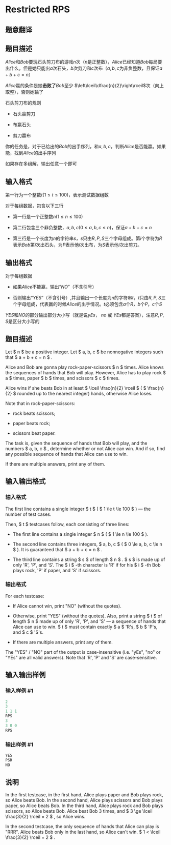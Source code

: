 # Restricted RPS

## 题意翻译

## 题目描述

$Alice$和$Bob$要玩石头剪刀布的游戏$n$次（$n$是正整数），$Alice$已经知道$Bob$每局要出什么。但是她只能出$a$次石头，$b$次剪刀和$c$次布（$a,b,c$为非负整数，且保证$a+b+c=n$）

$Alice$赢的条件是她**击败了**$Bob$至少 $\left\lceil\dfrac{n}{2}\right\rceil$次（向上取整），否则她输了

石头剪刀布的规则

- 石头赢剪刀

- 布赢石头

- 剪刀赢布

你的任务是，对于已给出的$Bob$的出手序列，和$a,b,c$，判断$Alice$是否能赢。如果能，找到$Alice$的出手序列

如果存在多组解，输出任意一个即可

## 输入格式

第一行为一个整数$t(1\le t\le100)$，表示测试数据组数

对于每组数据，包含以下三行

- 第一行是一个正整数$n(1\le n\le 100)$

- 第二行包含三个非负整数，$a,b,c(0\le a,b,c\le n)$，保证$a+b+c=n$

- 第三行是一个长度为$n$的字符串$s$，$s$只由$R,P,S$三个字母组成。第$i$个字符为$R$表示$Bob$第$i$次出石头，为$P$表示他$i$次出布，为$S$表示他$i$次出剪刀。

## 输出格式

对于每组数据

- 如果$Alice$不能赢，输出“$NO$”（不含引号）

- 否则输出“$YES$”（不含引号）,并且输出一个长度为$n$的字符串$t$，$t$只由$R,P,S$三个字母组成，代表赢的时候$Alice$的出手情况。$t$必须包含$a$个$R$，$b$个$P$，$c$个$S$

$YES$和$NO$的部分输出部分大小写（就是说$yEs$， $no$ 或 $YEs$都是答案），注意$R,P,S$是区分大小写的

## 题目描述

Let $ n $ be a positive integer. Let $ a, b, c $ be nonnegative integers such that $ a + b + c = n $ .

Alice and Bob are gonna play rock-paper-scissors $ n $ times. Alice knows the sequences of hands that Bob will play. However, Alice has to play rock $ a $ times, paper $ b $ times, and scissors $ c $ times.

Alice wins if she beats Bob in at least $ \lceil \frac{n}{2} \rceil $ ( $ \frac{n}{2} $ rounded up to the nearest integer) hands, otherwise Alice loses.

Note that in rock-paper-scissors:

- rock beats scissors;

- paper beats rock;

- scissors beat paper.

The task is, given the sequence of hands that Bob will play, and the numbers $ a, b, c $ , determine whether or not Alice can win. And if so, find any possible sequence of hands that Alice can use to win.

If there are multiple answers, print any of them.

## 输入输出格式

### 输入格式

The first line contains a single integer $ t $ ( $ 1 \le t \le 100 $ ) — the number of test cases.

Then, $ t $ testcases follow, each consisting of three lines:

- The first line contains a single integer $ n $ ( $ 1 \le n \le 100 $ ).

- The second line contains three integers, $ a, b, c $ ( $ 0 \le a, b, c \le n $ ). It is guaranteed that $ a + b + c = n $ .

- The third line contains a string $ s $ of length $ n $ . $ s $ is made up of only 'R', 'P', and 'S'. The $ i $ -th character is 'R' if for his $ i $ -th Bob plays rock, 'P' if paper, and 'S' if scissors.

### 输出格式

For each testcase:

- If Alice cannot win, print "NO" (without the quotes).

- Otherwise, print "YES" (without the quotes). Also, print a string $ t $ of length $ n $ made up of only 'R', 'P', and 'S' — a sequence of hands that Alice can use to win. $ t $ must contain exactly $ a $ 'R's, $ b $ 'P's, and $ c $ 'S's.

- If there are multiple answers, print any of them.

The "YES" / "NO" part of the output is case-insensitive (i.e. "yEs", "no" or "YEs" are all valid answers). Note that 'R', 'P' and 'S' are case-sensitive.

## 输入输出样例

### 输入样例 #1

```cpp
2
3
1 1 1
RPS
3
3 0 0
RPS

```
### 输出样例 #1

```cpp
YES
PSR
NO

```
## 说明

In the first testcase, in the first hand, Alice plays paper and Bob plays rock, so Alice beats Bob. In the second hand, Alice plays scissors and Bob plays paper, so Alice beats Bob. In the third hand, Alice plays rock and Bob plays scissors, so Alice beats Bob. Alice beat Bob 3 times, and $ 3 \ge \lceil \frac{3}{2} \rceil = 2 $ , so Alice wins.

In the second testcase, the only sequence of hands that Alice can play is "RRR". Alice beats Bob only in the last hand, so Alice can't win. $ 1 < \lceil \frac{3}{2} \rceil = 2 $ .

